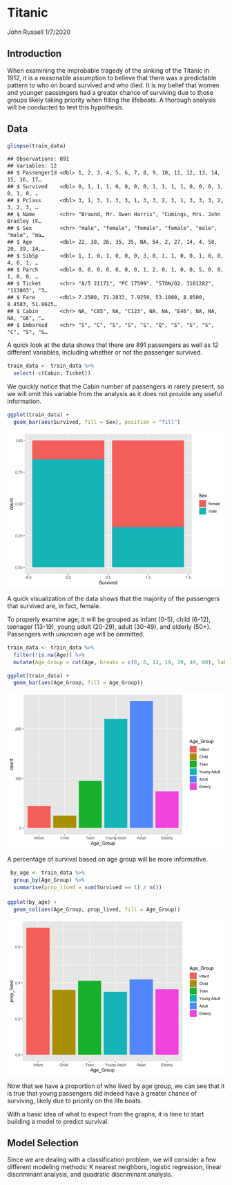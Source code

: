 Titanic
================
John Russell
1/7/2020

## Introduction

When examining the improbable tragedy of the sinking of the Titanic in
1912, it is a reasonable assumption to believe that there was a
predictable pattern to who on board survived and who died. It is my
belief that women and younger passengers had a greater chance of
surviving due to those groups likely taking priority when filling the
lifeboats. A thorough analysis will be conducted to test this
hypothesis.

## Data

``` r
glimpse(train_data)
```

    ## Observations: 891
    ## Variables: 12
    ## $ PassengerId <dbl> 1, 2, 3, 4, 5, 6, 7, 8, 9, 10, 11, 12, 13, 14, 15, 16, 17…
    ## $ Survived    <dbl> 0, 1, 1, 1, 0, 0, 0, 0, 1, 1, 1, 1, 0, 0, 0, 1, 0, 1, 0, …
    ## $ Pclass      <dbl> 3, 1, 3, 1, 3, 3, 1, 3, 3, 2, 3, 1, 3, 3, 3, 2, 3, 2, 3, …
    ## $ Name        <chr> "Braund, Mr. Owen Harris", "Cumings, Mrs. John Bradley (F…
    ## $ Sex         <chr> "male", "female", "female", "female", "male", "male", "ma…
    ## $ Age         <dbl> 22, 38, 26, 35, 35, NA, 54, 2, 27, 14, 4, 58, 20, 39, 14,…
    ## $ SibSp       <dbl> 1, 1, 0, 1, 0, 0, 0, 3, 0, 1, 1, 0, 0, 1, 0, 0, 4, 0, 1, …
    ## $ Parch       <dbl> 0, 0, 0, 0, 0, 0, 0, 1, 2, 0, 1, 0, 0, 5, 0, 0, 1, 0, 0, …
    ## $ Ticket      <chr> "A/5 21171", "PC 17599", "STON/O2. 3101282", "113803", "3…
    ## $ Fare        <dbl> 7.2500, 71.2833, 7.9250, 53.1000, 8.0500, 8.4583, 51.8625…
    ## $ Cabin       <chr> NA, "C85", NA, "C123", NA, NA, "E46", NA, NA, NA, "G6", "…
    ## $ Embarked    <chr> "S", "C", "S", "S", "S", "Q", "S", "S", "S", "C", "S", "S…

A quick look at the data shows that there are 891 passengers as well as
12 different variables, including whether or not the passenger survived.

``` r
train_data <- train_data %>%
  select(-c(Cabin, Ticket))
```

We quickly notice that the Cabin number of passengers in rarely present,
so we will omit this variable from the analysis as it does not provide
any useful information.

``` r
ggplot(train_data) +
  geom_bar(aes(Survived, fill = Sex), position = "fill")
```

![](Analysis_files/figure-gfm/unnamed-chunk-4-1.png)<!-- -->

A quick visualization of the data shows that the majority of the
passengers that survived are, in fact, female.

To properly examine age, it will be grouped as infant (0-5), child
(6-12), teenager (13-19), young adult (20-29), adult (30-49), and
elderly (50+). Passengers with unknown age will be ommitted.

``` r
train_data <- train_data %>%
  filter(!is.na(Age)) %>%
  mutate(Age_Group = cut(Age, breaks = c(0, 5, 12, 19, 29, 49, 80), labels = c("Infant", "Child", "Teen", "Young Adult", "Adult", "Elderly")))
```

``` r
ggplot(train_data) +
  geom_bar(aes(Age_Group, fill = Age_Group))
```

![](Analysis_files/figure-gfm/unnamed-chunk-6-1.png)<!-- -->

A percentage of survival based on age group will be more informative.

``` r
 by_age <- train_data %>%
  group_by(Age_Group) %>%
  summarise(prop_lived = sum(Survived == 1) / n()) 

ggplot(by_age) +
  geom_col(aes(Age_Group, prop_lived, fill = Age_Group))
```

![](Analysis_files/figure-gfm/unnamed-chunk-7-1.png)<!-- -->

Now that we have a proportion of who lived by age group, we can see that
it is true that young passengers did indeed have a greater chance of
surviving, likely due to priority on the life boats.

With a basic idea of what to expect from the graphs, it is time to start
building a model to predict survival.

## Model Selection

Since we are dealing with a classification problem, we will consider a
few different modeling methods: K nearest neighbors, logistic
regression, linear discriminant analysis, and quadratic discriminant
analysis.
